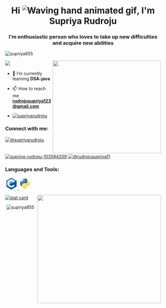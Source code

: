 <h1 align="center">Hi <img src="https://raw.githubusercontent.com/nixin72/nixin72/master/wave.gif" 
         alt="Waving hand animated gif"
         height="45"
         width="45" />, I'm Supriya Rudroju</h1>
<h5 align="center">
</h5>
<h3 align="center">I'm enthusiastic person who loves to take up new difficulties and acquire new abilities</h3>

<p align="left"> <img src="https://komarev.com/ghpvc/?username=supriya855&label=Profile%20views&color=0e75b6&style=flat" alt="supriya855" /> </p>
<a href="https://www.youtube.com/watch?v=dQw4w9WgXcQ"><img src="https://user-images.githubusercontent.com/73097560/115834477-dbab4500-a447-11eb-908a-139a6edaec5c.gif"></a>
<img align="right" height="300" width="350" src="https://cdn.dribbble.com/users/2238041/screenshots/4763918/working.gif" />

- 🌱 I’m currently learning **DSA-java**

- 📫 How to reach me **rudrojusupriya123@gmail.com**
- <p align="left"> <a href="https://twitter.com/supriyarudroju" target="blank"><img src="https://img.shields.io/twitter/follow/supriyarudroju?logo=twitter&style=for-the-badge" alt="supriyarudroju" /></a> </p>

<h3 align="left">Connect with me:</h3>
<p align="left">
<a href="https://twitter.com/@supriyarudroju" target="blank"><img align="center" src="https://raw.githubusercontent.com/rahuldkjain/github-profile-readme-generator/master/src/images/icons/Social/twitter.svg" alt="@supriyarudroju" height="30" width="40" /></a>
<a href="https://linkedin.com/in/supriya-rudroju-103594209" target="blank"><img align="center" src="https://raw.githubusercontent.com/rahuldkjain/github-profile-readme-generator/master/src/images/icons/Social/linked-in-alt.svg" alt="supriya-rudroju-103594209" height="30" width="40" /></a>
<a href="https://www.hackerrank.com/@rudrojusupriya11" target="blank"><img align="center" src="https://raw.githubusercontent.com/rahuldkjain/github-profile-readme-generator/master/src/images/icons/Social/hackerrank.svg" alt="@rudrojusupriya11" height="30" width="40" /></a>
</p>

<h3 align="left">Languages and Tools:</h3>
<p align="left"> <a href="https://www.cprogramming.com/" target="_blank" rel="noreferrer"> <img src="https://raw.githubusercontent.com/devicons/devicon/master/icons/c/c-original.svg" alt="c" width="40" height="40"/> </a> <a href="https://www.python.org" target="_blank" rel="noreferrer"> <img src="https://raw.githubusercontent.com/devicons/devicon/master/icons/python/python-original.svg" alt="python" width="40" height="40"/> </a> </p>
</p>

<a align ="center" href="https://https://github.com/supriya855">
<img alt="stat card"  height="250px" width="400" src="https://github-readme-streak-stats.herokuapp.com/?user=supriya855&theme=radical">
 <img align="right" height="350" width="400" src="https://cdn.dribbble.com/users/2238041/screenshots/4763918/working.gif" /> </a>
<p>&nbsp;<img align=" height="250px" width="400" center" src="https://github-readme-stats.vercel.app/api?username=supriya855&theme=radical&show_icons=true&locale=en" alt="supriya855" /></p>
